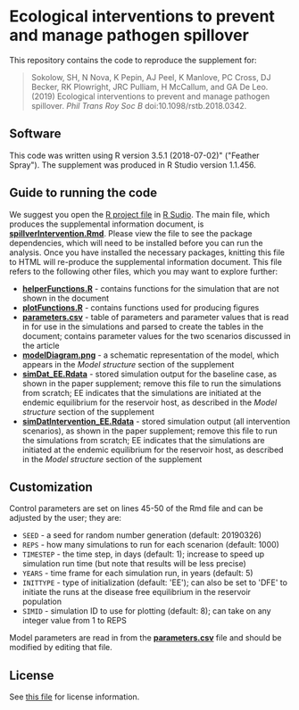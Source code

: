 # Ecological interventions to prevent and manage pathogen spillover

This repository contains the code to reproduce the supplement for:

> Sokolow, SH, N Nova, K Pepin, AJ Peel, K Manlove, PC Cross, DJ Becker, RK Plowright, JRC Pulliam, H McCallum, and GA De Leo. (2019) Ecological interventions to prevent and manage pathogen spillover. _Phil Trans Roy Soc B_ doi:10.1098/rstb.2018.0342.

## Software

This code was written using R version 3.5.1 (2018-07-02)" ("Feather Spray"). The supplement was produced in R Studio version 1.1.456.

## Guide to running the code

We suggest you open the [R project file](./spilloverIntervetion.Rproj) in [R Sudio](http://rstudio.com/). The main file, which produces the supplemental information document, is [**spillverIntervention.Rmd**](./spillverIntervention.Rmd). Please view the file to see the package dependencies, which will need to be installed before you can run the analysis. Once you have installed the necessary packages, knitting this file to HTML will re-produce the supplemental information document. This file refers to the following other files, which you may want to explore further:

- [**helperFunctions.R**](./helperFunctions.R) - contains functions for the simulation that are not shown in the document
- [**plotFunctions.R**](./plotFunctions.R) - contains functions used for producing figures
- [**parameters.csv**](./parameters.csv) - table of parameters and parameter values that is read in for use in the simulations and parsed to create the tables in the document; contains parameter values for the two scenarios discussed in the article
- [**modelDiagram.png**](./modelDiagram.png) - a schematic representation of the model, which appears in the _Model structure_ section of the supplement
- [**simDat_EE.Rdata**](./simDat_EE.Rdata) - stored simulation output for the baseline case, as shown in the paper supplement; remove this file to run the simulations from scratch; EE indicates that the simulations are initiated at the endemic equilibrium for the reservoir host, as described in the _Model structure_ section of the supplement
- [**simDatIntervention_EE.Rdata**](./simDatIntervention_EE.Rdata) - stored simulation output (all intervention scenarios), as shown in the paper supplement; remove this file to run the simulations from scratch; EE indicates that the simulations are initiated at the endemic equilibrium for the reservoir host, as described in the _Model structure_ section of the supplement

## Customization

Control parameters are set on lines 45-50 of the Rmd file and can be adjusted by the user; they are:

- `SEED` - a seed for random number generation (default: 20190326)
- `REPS` - how many simulations to run for each scenarion (default: 1000)
- `TIMESTEP` - the time step, in days (default: 1); increase to speed up simulation run time (but note that results will be less precise)
- `YEARS` - time frame for each simulation run, in years (default: 5)
- `INITTYPE` - type of initialization (default: 'EE'); can also be set to 'DFE' to initiate the runs at the disease free equilibrium in the reservoir population
- `SIMID` - simulation ID to use for plotting (default: 8); can take on any integer value from 1 to REPS

Model parameters are read in from the [**parameters.csv**](./parameters.csv) file and should be modified by editing that file.

## License

See [this file](./LICENSE.md) for license information.